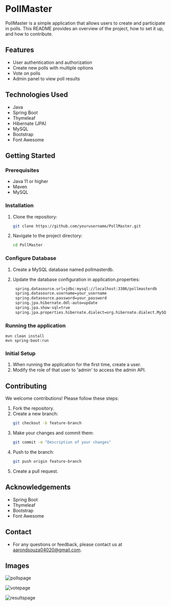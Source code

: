 # PollMaster

PollMaster is a simple application that allows users to create and participate in polls. This README provides an overview of the project, how to set it up, and how to contribute.

## Features

- User authentication and authorization
- Create new polls with multiple options
- Vote on polls
- Admin panel to view poll results

## Technologies Used

- Java
- Spring Boot
- Thymeleaf
- Hibernate (JPA)
- MySQL
- Bootstrap
- Font Awesome

## Getting Started

### Prerequisites

- Java 11 or higher
- Maven
- MySQL

### Installation

1. Clone the repository:
    ```sh
    git clone https://github.com/yourusername/PollMaster.git
    ```
2. Navigate to the project directory:
    ```sh
    cd PollMaster
    ```

### Configure Database

1. Create a MySQL database named pollmasterdb.

2. Update the database configuration in application.properties:
   ```sh
    spring.datasource.url=jdbc:mysql://localhost:3306/pollmasterdb
    spring.datasource.username=your_username
    spring.datasource.password=your_password
    spring.jpa.hibernate.ddl-auto=update
    spring.jpa.show-sql=true
    spring.jpa.properties.hibernate.dialect=org.hibernate.dialect.MySQL5Dialect
    ```

### Running the application

    mvn clean install
    mvn spring-boot:run

### Initial Setup

1. When running the application for the first time, create a user.
2. Modify the role of that user to 'admin' to access the admin API.

## Contributing

We welcome contributions! Please follow these steps:

1. Fork the repository.
2. Create a new branch:
    ```sh
    git checkout -b feature-branch
    ```
3. Make your changes and commit them:
    ```sh
    git commit -m "Description of your changes"
    ```
4. Push to the branch:
    ```sh
    git push origin feature-branch
    ```
5. Create a pull request.

## Acknowledgements
- Spring Boot
- Thymeleaf
- Bootstrap
- Font Awesome

## Contact

- For any questions or feedback, please contact us at aarondsouza04020@gmail.com.

## Images
![pollspage](https://github.com/user-attachments/assets/75b4f366-a151-4dc0-bb9c-bf3257efc2dd)

![votepage](https://github.com/user-attachments/assets/e491838e-1d6d-4d0b-b8f9-8d4abc870b4b)

![resultspage](https://github.com/user-attachments/assets/3551ff6e-7de1-423d-a841-14acca4b8f59)



